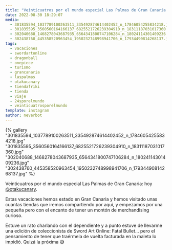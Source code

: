 ```yaml
---
title: "Veinticuatros por el mundo especial Las Palmas de Gran Canaria: hoy @otakucanary"
date: 2022-08-30 18:29:07
media: 
  - 301835594_1037789100263511_335492874614402452_n_17846054255834218.jpg
  - 301835595_3560560164166137_6825521726239304910_n_18311187031017360.jpg
  - 302040688_1468278043687935_6564341800747106284_n_18024114301409236.jpg
  - 302438760_445358520963454_1950232748998941706_n_17934490814268137.jpg
tags: 
  - vacaciones
  - swordartonline
  - dragonball
  - onepiece
  - turismo
  - grancanaria
  - laspalmas
  - otakucanary
  - tiendafriki
  - tienda
  - viaje
  - 24sporelmundo
  - veinticuatrosporelmundo
template: instagram
author: neverbot
---
```


{% gallery "301835594_1037789100263511_335492874614402452_n_17846054255834218.jpg" "301835595_3560560164166137_6825521726239304910_n_18311187031017360.jpg" "302040688_1468278043687935_6564341800747106284_n_18024114301409236.jpg" "302438760_445358520963454_1950232748998941706_n_17934490814268137.jpg" %}

Veinticuatros por el mundo especial Las Palmas de Gran Canaria: hoy [@otakucanary](https://instagram.com/otakucanary).

Estas vacaciones hemos estado en Gran Canaria y hemos visitado unas cuantas tiendas que iremos compartiendo por aquí, y empezamos por una pequeña pero con el encanto de tener un montón de merchandising curioso.

Estuve un rato charlando con el dependiente y a punto estuve de llevarme una edición de coleccionista de Sword Art Online: Fatal Bullet… pero el pensamiento de tener que traérmela de vuelta facturada en la maleta lo impidió. Quizá la próxima 😅
